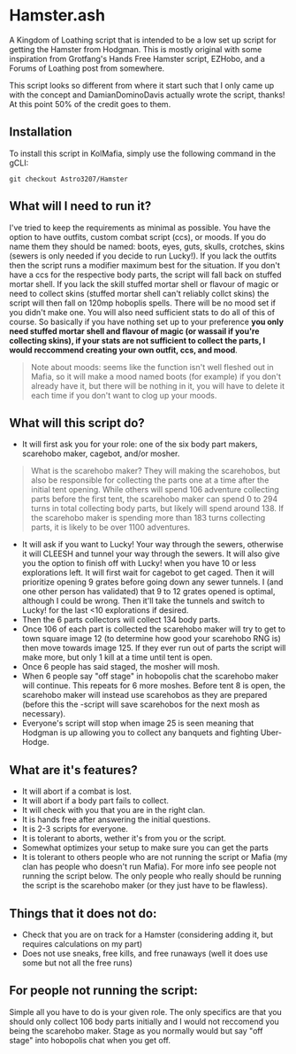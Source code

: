 # Hamster.ash

A Kingdom of Loathing script that is intended to be a low set up script for getting the Hamster from Hodgman. This is mostly original with some inspiration from Grotfang's Hands Free Hamster script, EZHobo, and a Forums of Loathing post from somewhere.

This script looks so different from where it start such that I only came up with the concept and DamianDominoDavis actually wrote the script, thanks! At this point 50% of the credit goes to them.

## Installation
To install this script in KolMafia, simply use the following command in the gCLI:

`git checkout Astro3207/Hamster`

## What will I need to run it?
I've tried to keep the requirements as minimal as possible. You have the option to have outfits, custom combat script (ccs), or moods. If you do name them they should be named: boots, eyes, guts, skulls, crotches, skins (sewers is only needed if you decide to run Lucky!). If you lack the outfits then the script runs a modifier maximum best for the situation. If you don't have a ccs for the respective body parts, the script will fall back on stuffed mortar shell. If you lack the skill stuffed mortar shell or flavour of magic or need to collect skins (stuffed mortar shell can't reliably collct skins) the script will then fall on 120mp hoboplis spells. There will be no mood set if you didn't make one. You will also need sufficient stats to do all of this of course. So basically if you have nothing set up to your preference __you only need stuffed mortar shell and flavour of magic (or wassail if you're collecting skins), if your stats are not sufficient to collect the parts, I would reccommend creating your own outfit, ccs, and mood__.
  >Note about moods: seems like the function isn't well fleshed out in Mafia, so it will make a mood named boots (for example) if you don't already have it, but there will be nothing in it, you will have to delete it each time if you don't want to clog up your moods.

## What will this script do?
- It will first ask you for your role: one of the six body part makers, scarehobo maker, cagebot, and/or mosher.  
> What is the scarehobo maker? They will making the scarehobos, but also be responsible for collecting the parts one at a time after the initial tent opening. While others will spend 106 adventure collecting parts before the first tent, the scarehobo maker can spend 0 to 294 turns in total collecting body parts, but likely will spend around 138. If the scarehobo maker is spending more than 183 turns collecting parts, it is likely to be over 1100 adventures.  

- It will ask if you want to Lucky! Your way through the sewers, otherwise it will CLEESH and tunnel your way through the sewers. It will also give you the option to finish off with Lucky! when you have 10 or less explorations left. It will first wait for cagebot to get caged. Then it will prioritize opening 9 grates before going down any sewer tunnels. I (and one other person has validated) that 9 to 12 grates opened is optimal, although I could be wrong. Then it'll take the tunnels and switch to Lucky! for the last <10 explorations if desired.  
- Then the 6 parts collectors will collect 134 body parts.  
- Once 106 of each part is collected the scarehobo maker will try to get to town square image 12 (to determine how good your scarehobo RNG is) then move towards image 125. If they ever run out of parts the script will make more, but only 1 kill at a time until tent is open.  
- Once 6 people has said staged, the mosher will mosh.  
- When 6 people say "off stage" in hobopolis chat the scarehobo maker will continue. This repeats for 6 more moshes. Before tent 8 is open, the scarehobo maker will instead use scarehobos as they are prepared (before this the -script will save scarehobos for the next mosh as necessary).
- Everyone's script will stop when image 25 is seen meaning that Hodgman is up allowing you to collect any banquets and fighting Uber-Hodge.  

## What are it's features?
  - It will abort if a combat is lost.
  - It will abort if a body part fails to collect.
  - It will check with you that you are in the right clan.
  - It is hands free after answering the initial questions.
  - It is 2-3 scripts for everyone.
  - It is tolerant to aborts, wether it's from you or the script.
  - Somewhat optimizes your setup to make sure you can get the parts
  - It is tolerant to others people who are not running the script or Mafia (my clan has people who doesn't run Mafia). For more info see people not running the script below. The only people who really should be running the script is the scarehobo maker (or they just have to be flawless).

## Things that it does not do:
  - Check that you are on track for a Hamster (considering adding it, but requires calculations on my part)
  - Does not use sneaks, free kills, and free runaways (well it does use some but not all the free runs)

## For people not running the script:
  Simple all you have to do is your given role. The only specifics are that you should only collect 106 body parts initially and I would not reccomend you being the scarehobo maker. Stage as you normally would but say "off stage" into hobopolis chat when you get off.
